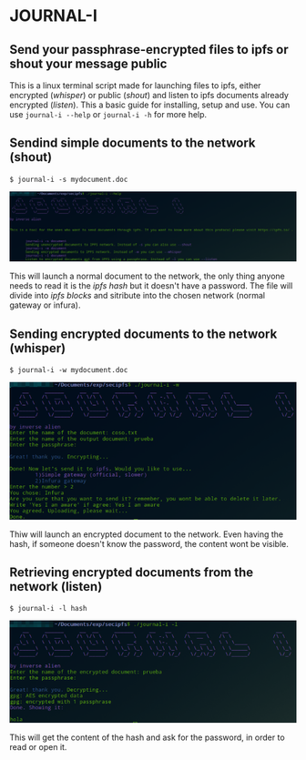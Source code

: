 # JOURNAL-I

## Send your passphrase-encrypted files to ipfs or shout your message public

This is a linux terminal script made for launching files to ipfs, either encrypted (_whisper_) or public (_shout_) and listen to ipfs documents already encrypted (_listen_). This a basic guide for installing, setup and use. You can use `journal-i --help` or `journal-i -h` for more help.

## Sendind simple documents to the network (shout)

```
$ journal-i -s mydocument.doc
```
![](https://github.com/AlienBradbury/secipfs/blob/master/journali/images/one.png)

This will launch a normal document to the network, the only thing anyone needs to read it is the _ipfs hash_ but it doesn't have a password. The file will divide into _ipfs blocks_ and sitribute into the chosen network (normal gateway or infura).

## Sending encrypted documents to the network (whisper)

```
$ journal-i -w mydocument.doc
```
![](https://github.com/AlienBradbury/secipfs/blob/master/journali/images/two.png)

Thiw will launch an encrypted document to the network. Even having the hash, if someone doesn't know the password, the content wont be visible.

## Retrieving encrypted documents from the network (listen)

```
$ journal-i -l hash
```
![](https://github.com/AlienBradbury/secipfs/blob/master/journali/images/three.png)

This will get the content of the hash and ask for the password, in order to read or open it.

